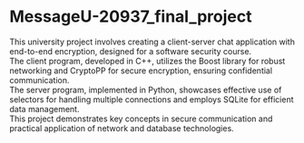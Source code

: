 # MessageU-20937_final_project
This university project involves creating a client-server chat application with end-to-end encryption, designed for a software security course.<br /> 
The client program, developed in C++, utilizes the Boost library for robust networking and CryptoPP for secure encryption, ensuring confidential communication.<br />
The server program, implemented in Python, showcases effective use of selectors for handling multiple connections and employs SQLite for efficient data management.<br /> 
This project demonstrates key concepts in secure communication and practical application of network and database technologies.
